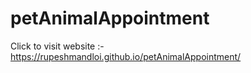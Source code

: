 # petAnimalAppointment
Click to visit website :- https://rupeshmandloi.github.io/petAnimalAppointment/
